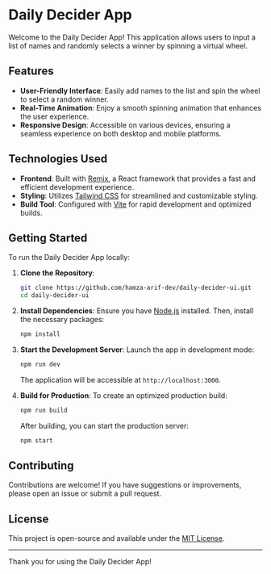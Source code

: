 # Daily Decider App

Welcome to the Daily Decider App! This application allows users to input a list of names and randomly selects a winner by spinning a virtual wheel.

## Features

- **User-Friendly Interface**: Easily add names to the list and spin the wheel to select a random winner.
- **Real-Time Animation**: Enjoy a smooth spinning animation that enhances the user experience.
- **Responsive Design**: Accessible on various devices, ensuring a seamless experience on both desktop and mobile platforms.

## Technologies Used

- **Frontend**: Built with [Remix](https://remix.run/), a React framework that provides a fast and efficient development experience.
- **Styling**: Utilizes [Tailwind CSS](https://tailwindcss.com/) for streamlined and customizable styling.
- **Build Tool**: Configured with [Vite](https://vitejs.dev/) for rapid development and optimized builds.

## Getting Started

To run the Daily Decider App locally:

1. **Clone the Repository**:

   ```bash
   git clone https://github.com/hamza-arif-dev/daily-decider-ui.git
   cd daily-decider-ui
   ```

2. **Install Dependencies**:
   Ensure you have [Node.js](https://nodejs.org/) installed. Then, install the necessary packages:

   ```bash
   npm install
   ```

3. **Start the Development Server**:
   Launch the app in development mode:

   ```bash
   npm run dev
   ```

   The application will be accessible at `http://localhost:3000`.

4. **Build for Production**:
   To create an optimized production build:
   ```bash
   npm run build
   ```
   After building, you can start the production server:
   ```bash
   npm start
   ```

## Contributing

Contributions are welcome! If you have suggestions or improvements, please open an issue or submit a pull request.

## License

This project is open-source and available under the [MIT License](LICENSE).

---

Thank you for using the Daily Decider App!
